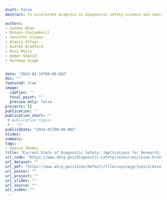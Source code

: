 ```yaml
---
draft: false
abstract: To accelerate progress in diagnostic safety science and improvement activities, we used two methods to identify major themes related to the current state of diagnostic safety and highlight key gaps in knowledge. The first was a rapid narrative review methodology to evaluate multiple resources in the literature and the second included interviews with experts. Findings have several implications for future resource investments to reduce harm from diagnostic errors.

authors:
- Sundas Khan
- Rosann Cholankeril
- Jennifer Sloane
- Alexis Offner
- Andrea Bradford
- Roni Matin
- Umber Shahid
- Hardeep Singh


date: "2024-01-19T00:00:00Z"
doi: ""
featured: true
image:
  caption: ''
  focal_point: ""
  preview_only: false
projects: []
publication: ''
publication_short: ""
 # publication_types:
 # - "2"
publishDate: "2024-01T00:00:00Z"
slides: 
summary: 
tags:
- Source Themes
title: "Current State of Diagnostic Safety: Implications for Research, Practice, and Policy."
url_code: "https://www.ahrq.gov/diagnostic-safety/resources/issue-briefs/dxsafety-current-state.html"
url_dataset: ""
url_pdf: "https://www.ahrq.gov/sites/default/files/wysiwyg/topics/dxsafety-current-state.pdf"
url_poster: ""
url_project: ""
url_slides: ""
url_source: ""
url_video: ""
---
```


